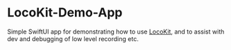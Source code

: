 # LocoKit-Demo-App

Simple SwiftUI app for demonstrating how to use [LocoKit](https://github.com/sobri909/LocoKit), and to assist with dev and debugging of low level recording etc. 
